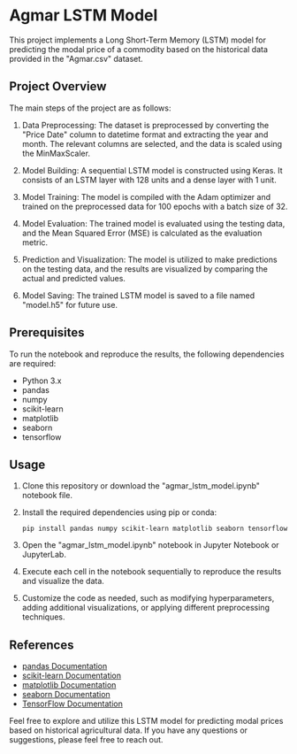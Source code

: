 # Agmar LSTM Model

This project implements a Long Short-Term Memory (LSTM) model for predicting the modal price of a commodity based on the historical data provided in the "Agmar.csv" dataset.

## Project Overview

The main steps of the project are as follows:

1. Data Preprocessing: The dataset is preprocessed by converting the "Price Date" column to datetime format and extracting the year and month. The relevant columns are selected, and the data is scaled using the MinMaxScaler.

2. Model Building: A sequential LSTM model is constructed using Keras. It consists of an LSTM layer with 128 units and a dense layer with 1 unit.

3. Model Training: The model is compiled with the Adam optimizer and trained on the preprocessed data for 100 epochs with a batch size of 32.

4. Model Evaluation: The trained model is evaluated using the testing data, and the Mean Squared Error (MSE) is calculated as the evaluation metric.

5. Prediction and Visualization: The model is utilized to make predictions on the testing data, and the results are visualized by comparing the actual and predicted values.

6. Model Saving: The trained LSTM model is saved to a file named "model.h5" for future use.





## Prerequisites

To run the notebook and reproduce the results, the following dependencies are required:

- Python 3.x
- pandas
- numpy
- scikit-learn
- matplotlib
- seaborn
- tensorflow

## Usage

1. Clone this repository or download the "agmar_lstm_model.ipynb" notebook file.

2. Install the required dependencies using pip or conda:

   ```shell
   pip install pandas numpy scikit-learn matplotlib seaborn tensorflow
   ```

3. Open the "agmar_lstm_model.ipynb" notebook in Jupyter Notebook or JupyterLab.

4. Execute each cell in the notebook sequentially to reproduce the results and visualize the data.

5. Customize the code as needed, such as modifying hyperparameters, adding additional visualizations, or applying different preprocessing techniques.

## References

- [pandas Documentation](https://pandas.pydata.org/docs/)
- [scikit-learn Documentation](https://scikit-learn.org/stable/documentation.html)
- [matplotlib Documentation](https://matplotlib.org/contents.html)
- [seaborn Documentation](https://seaborn.pydata.org/tutorial.html)
- [TensorFlow Documentation](https://www.tensorflow.org/api_docs)



Feel free to explore and utilize this LSTM model for predicting modal prices based on historical agricultural data. If you have any questions or suggestions, please feel free to reach out.
